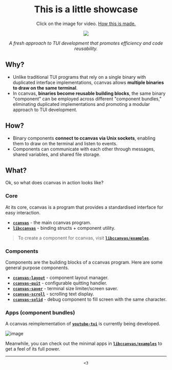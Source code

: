 <div align="center">
<h1>This is a little showcase</h1>
Click on the image for video. <a href="https://github.com/ccanvas/libccanvas/tree/master/examples/explorer">How this is made.</a>

[![](https://gmtex.siri.sh/api/usercontent/v1/file/id/1/tex/Dump/Showcases/ccanvas-explorer.png)](https://gmtex.siri.sh/fs/1/Dump/Showcases/ccanvas-explorer.webm)

<i>A fresh approach to TUI development that promotes efficiency and code reusability.</i>
</div>

## Why?

- Unlike traditional TUI programs that rely on a single binary with duplicated interface implementations, ccanvas allows **multiple binaries to draw on the same terminal**.
- In ccanvas, **binaries become reusable building blocks**, the same binary "component" can be employed across different "component bundles," eliminating duplicated implementations and promoting a modular approach to TUI development.

## How?

- Binary components **connect to ccanvas via Unix sockets**, enabling them to draw on the terminal and listen to events.
- Components can communicate with each other through messages, shared variables, and shared file storage.

## What?

Ok, so what does ccanvas in action looks like?

### Core

At its core, ccanvas is a program that provides a standardised interface for easy interaction.

- [**`ccanvas`**](https://github.com/ccanvas/ccanvas) - the main ccanvas program.
- [**`libccanvas`**](https://github.com/ccanvas/libccanvas) - binding structs + component utility.

> To create a component for ccanvas, visit [**`libccanvas/examples`**](https://github.com/ccanvas/libccanvas/tree/master/examples).

### Components

Components are the building blocks of a ccanvas program. Here are some general purpose components.

- [**`ccanvas-layout`**](https://github.com/ccanvas/ccanvas-layout) - component layout manager.
- [**`ccanvas-quit`**](https://github.com/ccanvas/ccanvas-quit) - configurable quitting handler.
- [**`ccanvas-saver`**](https://github.com/ccanvas/ccanvas-saver) - terminal size limiter/screen saver.
- [**`ccanvas-scroll`**](https://github.com/ccanvas/ccanvas-scroll) - scrolling text display.
- [**`ccanvas-solid`**](https://github.com/ccanvas/ccanvas-solid) - debug component to fill screen with the same character.

### Apps (component bundles)

A ccanvas reimplementation of [**`youtube-tui`**](https://github.com/Siriusmart/youtube-tui/) is currently being developed.

![image](https://github.com/ccanvas/.github/assets/71584876/9d48f08a-8e1d-493f-9fff-06c1494abf19)

Meanwhile, you can check out the minimal apps in [**`libccanvas/examples`**](https://github.com/ccanvas/libccanvas/tree/master/examples) to get a feel of its full power.

---

<div align="center">
  <code><3</code>
</div>

